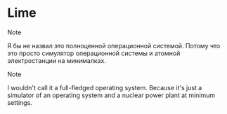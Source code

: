 # Lime

> [!NOTE]
> Я бы не назвал это полноценной операционной системой.
> Потому что это просто симулятор операционной системы и атомной электростанции на минималках.

> [!NOTE]
> I wouldn't call it a full-fledged operating system.
> Because it's just a simulator of an operating system and a nuclear power plant at minimum settings.

